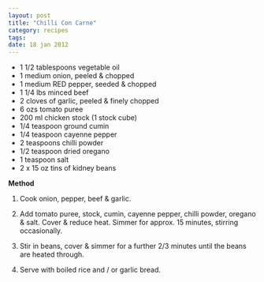 ```yaml
---
layout: post
title: "Chilli Con Carne"
category: recipes
tags: 
date: 18 jan 2012
---
```


* 1 1/2 tablespoons vegetable oil
* 1 medium onion, peeled & chopped
* 1 medium RED pepper, seeded & chopped
* 1 1/4 lbs minced beef
* 2 cloves of garlic, peeled & finely chopped
* 6 ozs tomato puree
* 200 ml chicken stock (1 stock cube)
* 1/4 teaspoon ground cumin
* 1/4 teaspoon cayenne pepper
* 2 teaspoons chilli powder
* 1/2  teaspoon dried oregano
* 1 teaspoon salt
* 2 x 15 oz tins of kidney beans

<b>Method</b>
1. Cook onion, pepper, beef & garlic. 

2. Add tomato puree, stock, cumin, cayenne pepper, chilli powder, oregano & salt.  Cover & reduce heat.  Simmer for approx. 15 minutes, stirring occasionally.

3. Stir in beans, cover & simmer for a further 2/3 minutes until the beans are heated through.

4. Serve with boiled rice and / or garlic bread.
